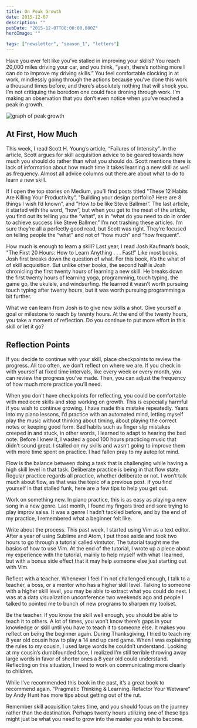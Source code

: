 ```yaml
---
title: On Peak Growth
date: 2015-12-07
description: ""
pubDate: "2015-12-07T08:00:00.000Z"
heroImage: ""

tags: ["newsletter", "season_1", "letters"]
---
```




Have you ever felt like you’ve stalled in improving your skills? You reach 20,000 miles driving your car, and you think, “yeah, there’s nothing more I can do to improve my driving skills.” You feel comfortable clocking in at work, mindlessly going through the actions because you’ve done this work a thousand times before, and there’s absolutely nothing that will shock you. I’m not critiquing the boredom one could face droning through work. I’m making an observation that you don’t even notice when you’ve reached a peak in growth.

![graph of peak growth](https://gallery.tinyletterapp.com/b7acb1dd09358f1ed19f16a562a005fc08d42511/images/438cb12f-3677-4dde-b4e2-8a058ce9e840.jpg)

## At First, How Much

This week, I read Scott H. Young’s article, “Failures of Intensity”. In the article, Scott argues for skill acquisition advice to be geared towards how much you should do rather than what you should do. Scott mentions there is lack of information about how much time it takes learning a new skill as well as frequency. Almost all advice columns out there are about what to do to learn a new skill.

If I open the top stories on Medium, you’ll find posts titled "These 12 Habits Are Killing Your Productivity”, "Building your design portfolio? Here are 8 things I wish I’d known”, and "How to be like Steve Ballmer”. The last article, it started with the word, “how”, but when you get to the meat of the article, you find out its telling you the “what”, as in “what do you need to do in order to achieve success like Steve Ballmer.” I’m not trashing these articles. I’m sure they’re all a perfectly good read, but Scott was right. They’re focused on telling people the “what” and not of “how much” and “how frequent".

How much is enough to learn a skill? Last year, I read Josh Kaufman’s book, "The First 20 Hours: How to Learn Anything . . . Fast!” Like most books, Josh first breaks down the question of what. For this book, it’s the what of of skill acquisition. But unlike other books, the second half is Josh chronicling the first twenty hours of learning a new skill. He breaks down the first twenty hours of learning yoga, programming, touch typing, the game go, the ukulele, and windsurfing. He learned it wasn’t worth pursuing touch typing after twenty hours, but it was worth pursuing programming a bit further.

What we can learn from Josh is to give new skills a shot. Give yourself a goal or milestone to reach by twenty hours. At the end of the twenty hours, you take a moment of reflection. Do you continue to put more effort in this skill or let it go?

## Reflection Points

If you decide to continue with your skill, place checkpoints to review the progress. All too often, we don’t reflect on where we are. If you check in with yourself at fixed time intervals, like every week or every month, you can review the progress you’ve made. Then, you can adjust the frequency of how much more practice you’ll need.

When you don’t have checkpoints for reflecting, you could be comfortable with mediocre skills and stop working on growth. This is especially harmful if you wish to continue growing. I have made this mistake repeatedly. Years into my piano lessons, I’d practice with an automated mind, letting myself play the music without thinking about timing, about playing the correct notes or keeping good form. Bad habits such as finger slip mistakes creeped in and stuck, in other words, I learned to adapt to hearing the bad note. Before I knew it, I wasted a good 100 hours practicing music that didn’t sound great. I stalled on my skills and wasn’t going to improve them with more time spent on practice. I had fallen pray to my autopilot mind.

Flow is the balance between doing a task that is challenging while having a high skill level in that task. Deliberate practice is being in that flow state. Regular practice regards all practice, whether deliberate or not. I won’t talk much about flow, as that was the topic of a previous post. If you find yourself in that stalled funk, here are a few tips to help you get out.

Work on something new. In piano practice, this is as easy as playing a new song in a new genre. Last month, I found my fingers tired and sore trying to play improv salsa. It was a genre I hadn’t tackled before, and by the end of my practice, I remembered what a beginner felt like.

Write about the process. This past week, I started using Vim as a text editor. After a year of using Sublime and Atom, I put those aside and took two hours to go through a tutorial called vimtutor. The tutorial taught me the basics of how to use Vim. At the end of the tutorial, I wrote up a piece about my experience with the tutorial, mainly to help myself with what I learned, but with a bonus side effect that it may help someone else just starting out with Vim.

Reflect with a teacher. Whenever I feel I’m not challenged enough, I talk to a teacher, a boss, or a mentor who has a higher skill level. Talking to someone with a higher skill level, you may be able to extract what you could do next. I was at a data visualization unconference two weekends ago and people I talked to pointed me to bunch of new programs to sharpen my toolset.

Be the teacher. If you know the skill well enough, you should be able to teach it to others. A lot of times, you won’t know there’s gaps in your knowledge or skill until you have to teach it to someone else. It makes you reflect on being the beginner again. During Thanksgiving, I tried to teach my 8 year old cousin how to play a 14 and up card game. When I was explaining the rules to my cousin, I used large words he couldn’t understand. Looking at my cousin’s dumbfounded face, I realized I’m still terrible throwing away large words in favor of shorter ones a 8 year old could understand. Reflecting on this situation, I need to work on communicating more clearly to children.

While I’ve recommended this book in the past, it’s a great book to recommend again. “Pragmatic Thinking & Learning. Refactor Your Wetware” by Andy Hunt has more tips about getting out of the rut.

Remember skill acquisition takes time, and you should focus on the journey rather than the destination. Perhaps twenty hours utilizing one of these tips might just be what you need to grow into the master you wish to become.
